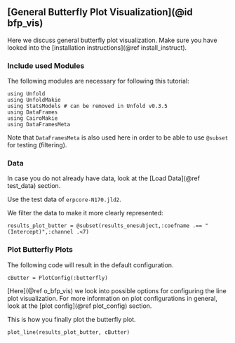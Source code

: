## [General Butterfly Plot Visualization](@id bfp_vis)

Here we discuss general butterfly plot visualization. 
Make sure you have looked into the [installation instructions](@ref install_instruct).

### Include used Modules
The following modules are necessary for following this tutorial:
```
using Unfold
using UnfoldMakie
using StatsModels # can be removed in Unfold v0.3.5
using DataFrames
using CairoMakie
using DataFramesMeta
```
Note that `DataFramesMeta` is also used here in order to be able to use `@subset` for testing (filtering).

### Data
In case you do not already have data, look at the [Load Data](@ref test_data) section. 

Use the test data of `erpcore-N170.jld2`.

We filter the data to make it more clearly represented:
```
results_plot_butter = @subset(results_onesubject,:coefname .== "(Intercept)",:channel .<7)
```

### Plot Butterfly Plots

The following code will result in the default configuration. 
```
cButter = PlotConfig(:butterfly)
```
[Here](@ref o_bfp_vis) we look into possible options for configuring the line plot visualization.
For more information on plot configurations in general, look at the [plot config](@ref plot_config) section. 

This is how you finally plot the butterfly plot.
```
plot_line(results_plot_butter, cButter)
```
